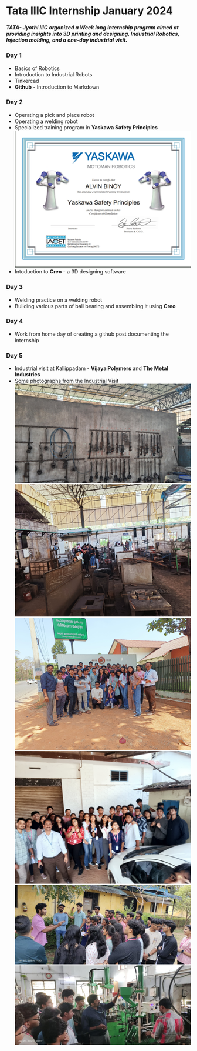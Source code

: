 # Tata IIIC Internship January 2024

##### TATA- Jyothi IIIC organized  a Week long internship program aimed at providing insights into 3D printing and designing, Industrial Robotics, Injection molding, and a one-day industrial visit.


### Day 1
   * Basics of Robotics
   * Introduction to Industrial Robots
   * Tinkercad 
   * **Github** - Introduction to Markdown
  
### Day 2
   * Operating a pick and place robot
   * Operating a welding robot
   * Specialized training program in **Yaskawa Safety Principles**
     ![certificate](SmartSelect_20240129_074245_Drive.jpg)
   * Intoduction to **Creo** - a 3D designing software

### Day 3
   * Welding practice on a welding robot
   * Building various parts of ball bearing and assembling it using **Creo**

### Day 4
   * Work from home day of creating a github post documenting the internship

### Day 5
   * Industrial visit at Kallippadam - **Vijaya Polymers** and **The Metal Industries**
   * Some photographs from the Industrial Visit
     ![](IMG-20240127-WA0078.jpg)
     ![](IMG-20240128-WA0032.jpg)
     ![](IMG-20240128-WA0034.jpg)
     ![](IMG-20240128-WA0050.jpg)
     ![](IMG-20240128-WA0063.jpg)
     ![](IMG-20240128-WA0067.jpg)
     ![]()
